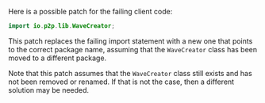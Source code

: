 Here is a possible patch for the failing client code:
```java
import io.p2p.lib.WaveCreator;
```
This patch replaces the failing import statement with a new one that points to the correct package name, assuming that the `WaveCreator` class has been moved to a different package.

Note that this patch assumes that the `WaveCreator` class still exists and has not been removed or renamed. If that is not the case, then a different solution may be needed.